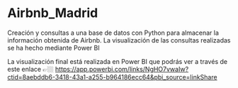 # Airbnb_Madrid
Creación y consultas a una base de datos con Python para almacenar la información obtenida de Airbnb. La visualización de las consultas realizadas se ha hecho mediante Power BI

La visualización final está realizada en Power BI que podrás ver a través de este enlace 👉🏼 https://app.powerbi.com/links/NgHO7vwaIw?ctid=8aebddb6-3418-43a1-a255-b964186ecc64&pbi_source=linkShare
